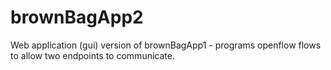 # brownBagApp2
Web application (gui) version of brownBagApp1 - programs openflow flows to allow two endpoints to communicate.
